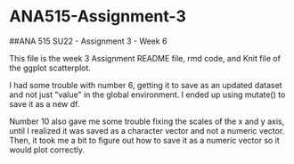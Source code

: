 # ANA515-Assignment-3
##ANA 515 SU22 - Assignment 3 - Week 6

  This file is the week 3 Assignment README file, rmd code, and Knit file of the ggplot scatterplot.
  
  I had some trouble with number 6, getting it to save as an updated dataset and not just "value" in the global environment.  I ended up using mutate() to save it as a new df.
  
  Number 10 also gave me some trouble fixing the scales of the x and y axis, until I realized it was saved as a character vector and not a numeric vector.  Then, it took me a bit to figure out how to save it as a numeric vector so it would plot correctly.
